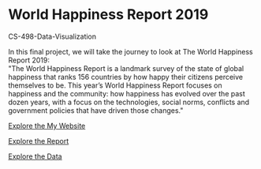 # World Happiness Report 2019
CS-498-Data-Visualization

In this final project, we will take the journey to look at The World Happiness Report 2019:  
"The World Happiness Report is a landmark survey of the state of global happiness that ranks 156 countries by how happy their citizens perceive themselves to be. This year’s World Happiness Report focuses on happiness and the community: how happiness has evolved over the past dozen years, with a focus on the technologies, social norms, conflicts and government policies that have driven those changes." 

[Explore the My Website]()


[Explore the Report](https://worldhappiness.report/ed/2019/)


[Explore the Data](https://www.kaggle.com/unsdsn/world-happiness)

